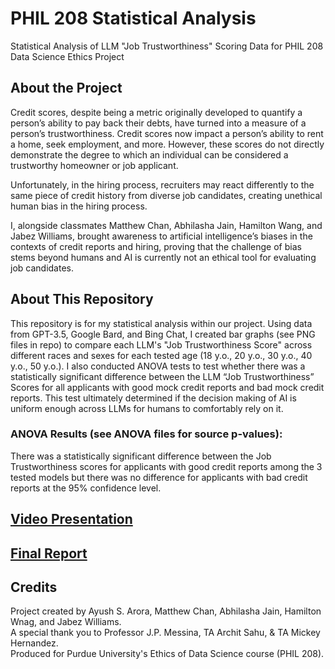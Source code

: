 # PHIL 208 Statistical Analysis
Statistical Analysis of LLM "Job Trustworthiness" Scoring Data for PHIL 208 Data Science Ethics Project

## About the Project
Credit scores, despite being a metric originally developed to quantify a person’s ability to pay back their debts, have turned into a measure of a person’s trustworthiness. Credit scores now impact a person’s ability to rent a home, seek employment, and more. However, these scores do not directly demonstrate the degree to which an individual can be considered a trustworthy homeowner or job applicant.

Unfortunately, in the hiring process, recruiters may react differently to the same piece of credit history from diverse job candidates, creating unethical human bias in the hiring process.

I, alongside classmates Matthew Chan, Abhilasha Jain, Hamilton Wang, and Jabez Williams, brought awareness to artificial intelligence’s biases in the contexts of credit reports and hiring, proving that the challenge of bias stems beyond humans and AI is currently not an ethical tool for evaluating job candidates.

## About This Repository
This repository is for my statistical analysis within our project. Using data from GPT-3.5, Google Bard, and Bing Chat, I created bar graphs (see PNG files in repo) to compare each LLM's "Job Trustworthiness Score" across different races and sexes for each tested age (18 y.o., 20 y.o., 30 y.o., 40 y.o., 50 y.o.). I also conducted ANOVA tests to test whether there was a statistically significant difference between the LLM “Job Trustworthiness” Scores for all applicants with good mock credit reports and bad mock credit reports. This test ultimately determined if the decision making of AI is uniform enough across LLMs for humans to comfortably rely on it.

### ANOVA Results (see ANOVA files for source p-values):

There was a statistically significant difference between the Job Trustworthiness scores for applicants with good credit reports among the 3 tested models but there was no difference for applicants with bad credit reports at the 95% confidence level.

## [Video Presentation](https://youtu.be/13eB45BB1_0)
## [Final Report](</AI Bias in Hiring from Credit Reports_ Ethical Concerns​.pdf>)

## Credits
Project created by Ayush S. Arora, Matthew Chan, Abhilasha Jain, Hamilton Wnag, and Jabez Williams.<br>A special thank you to Professor J.P. Messina, TA Archit Sahu, & TA Mickey Hernandez.<br>Produced for Purdue University's Ethics of Data Science course (PHIL 208).
